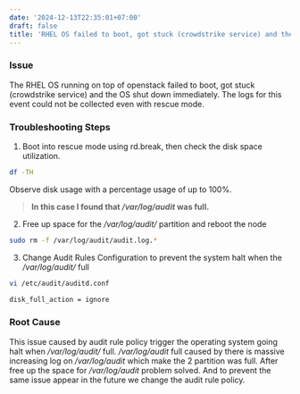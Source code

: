 ```yaml
---
date: '2024-12-13T22:35:01+07:00'
draft: false
title: 'RHEL OS failed to boot, got stuck (crowdstrike service) and the OS shut down immediately'
---
```

### Issue
The RHEL OS running on top of openstack failed to boot, got stuck (crowdstrike service) and the OS shut down immediately. The logs for this event could not be collected even with rescue mode.

### Troubleshooting Steps
1. Boot into rescue mode using rd.break, then check the disk space utilization.
```bash
df -TH 
```
Observe disk usage with a percentage usage of up to 100%. 
> **In this case I found that _/var/log/audit_ was full.**

2. Free up space for the _/var/log/audit/_ partition and reboot the node
```bash
sudo rm -f /var/log/audit/audit.log.*
```

3. Change Audit Rules Configuration to prevent the system halt when the _/var/log/audit/_ full
```bash
vi /etc/audit/auditd.conf
```
```bash
disk_full_action = ignore
```

### Root Cause
This issue caused by audit rule policy trigger the operating system going halt when _/var/log/audit/_ full. _/var/log/audit_ full caused by there is massive increasing log on _/var/log/audit_ which make the 2 partition was full. After free up the space for _/var/log/audit_ problem solved. And to prevent the same issue appear in the future we change the audit rule policy.

